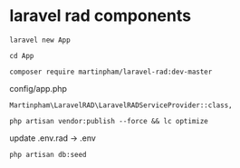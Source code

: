 # laravel rad components

```
laravel new App
```

```
cd App
```

```
composer require martinpham/laravel-rad:dev-master
```

config/app.php
```
Martinpham\LaravelRAD\LaravelRADServiceProvider::class,
```

```
php artisan vendor:publish --force && lc optimize
```

update .env.rad -> .env

```
php artisan db:seed
```